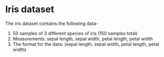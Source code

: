 # Iris dataset 

The iris dataset contains the following data- 

1. 50 samples of 3 different species of iris (150 samples total)
2. Measurements: sepal length, sepal width, petal length, petal width
3. The format for the data: (sepal length, sepal width, petal length, petal width)
